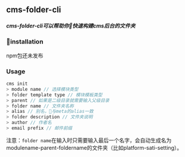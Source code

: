 ## cms-folder-cli
##### cms-folder-cli可以帮助你快速构建cms后台的文件夹
### installation
npm包还未发布  
### Usage
```js
cms init
> module name // 选择模块类型
> folder template type // 模块模板类型
> parent // 如果是二级目录就需要输入父级目录
> folder name // 文件夹名称
> alias // 别名，与meta的alias一致
> folder description // 文件夹说明
> author // 作者名
> email prefix // 邮件前缀
```

注意：`folder name`在输入时只需要输入最后一个名字，会自动生成名为modulename-parent-foldername的文件夹（比如platform-sati-setting）。
